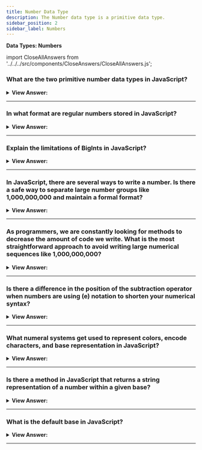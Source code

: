 ```yaml
---
title: Number Data Type
description: The Number data type is a primitive data type.
sidebar_position: 2
sidebar_label: Numbers
---
```


**Data Types: Numbers**

import CloseAllAnswers from '../../../src/components/CloseAnswers/CloseAllAnswers.js';

<CloseAllAnswers />

### What are the two primitive number data types in JavaScript?

<details>
  <summary><strong>View Answer:</strong></summary>
  <div>
  <div><strong>Interview Response:</strong> In JavaScript, the two number data types include numbers and BigInts.
</div>
  </div>
</details>

---

### In what format are regular numbers stored in JavaScript?

<details>
  <summary><strong>View Answer:</strong></summary>
  <div>
  <div><strong>Interview Response:</strong> Regular numbers in JavaScript get stored in 64-bit format IEEE-754, also known as double-precision floating-point numbers.
</div>
  </div>
</details>

---

### Explain the limitations of BigInts in JavaScript?

<details>
  <summary><strong>View Answer:</strong></summary>
  <div>
  <div><strong>Interview Response:</strong> BigInt is a built-in object that provides a way to represent whole numbers larger than 2<sup>53-1</sup> (max safe number) or be less than -2<sup>53-1</sup> (min. safe number), which is the largest number JavaScript can reliably represent with the Number primitive and represented by the Number.MAX_SAFE_INTEGER constant. BigInt gets used for arbitrarily large integers.
</div>
  </div>
</details>

---

### In JavaScript, there are several ways to write a number. Is there a safe way to separate large number groups like 1,000,000,000 and maintain a formal format?

<details>
  <summary><strong>View Answer:</strong></summary>
  <div>
  <div><strong>Interview Response:</strong> Yes, we can use an underscore to ensure that the number maintains its primitive format.</div><br />
  <div><strong>Technical Response:</strong> The most common way to safely separate number groups without using a comma (which would cause an error) and keep its primitive format. We use an underscore (syntactic sugar) to ensure that the number maintains its primitive format. However, there are easier ways to propagate large numbers in most programming languages.<br />
  </div><br />
  <div><strong className="codeExample">Code Example:</strong><br /><br />

  <div></div>

```js
let billion = 1_000_000_000;
console.log(typeof billion); // returns number and maintains its primitive

let billions = 2,000,000,000;
console.log(typeof billons) // Uncaught SyntaxError: Unexpected number
```

  </div>
  </div>
</details>

---

### As programmers, we are constantly looking for methods to decrease the amount of code we write. What is the most straightforward approach to avoid writing large numerical sequences like 1,000,000,000?

<details>
  <summary><strong>View Answer:</strong></summary>
  <div>
  <div><strong>Interview Response:</strong> We can shorten a number by appending the letter (e) to the number and specifying the zeroes count.
</div><br />
  <div><strong className="codeExample">Code Example:</strong><br /><br />

  <div></div>

```js
let billion = 1e9;  // 1 billion, literally: 1 and 9 zeroes

alert( 7.3e9 );  // 7.3 billions (same as 7300000000 or 7_300_000_000)

// In other words, e multiplies the number by 1 with the given zeroes count.

1e3 = 1 * 1000 // e3 means *1000
1.23e6 = 1.23 * 1000000 // e6 means *1000000

// Now let’s write something very small as a regular number.
// Say, 1 microsecond (one millionth of a second):

let ms = 0.000001;

// Using "e" can help. If we’d like to avoid writing the zeroes explicitly

let ms = 1e-6; // six zeroes to the left from 1

```

  </div>
  </div>
</details>

---

### Is there a difference in the position of the subtraction operator when numbers are using (e) notation to shorten your numerical syntax?

<details>
  <summary><strong>View Answer:</strong></summary>
  <div>
  <div><strong>Interview Response:</strong> Yes, if the minus sign is preceding the number, it returns the number as a negative. A number like -1e9 equals negative 1 billion (-1000000000.0 – minus sign applies to itself), and 1e-9 results in a floating-point number where the minus sign applies to the exponent (result: 0.000000001).
</div><br />
  <div><strong className="codeExample">Code Example:</strong><br /><br />

  <div></div>

```js
console.log(1e-9); // 1e-9 is 0.000000001; the minus sign applies to the exponent

console.log(-1e9); // -1e9 is - 1000000000.0; minus sign applies to the number itself.
```

  </div>
  </div>
</details>

---

### What numeral systems get used to represent colors, encode characters, and base representation in JavaScript?

<details>
  <summary><strong>View Answer:</strong></summary>
  <div>
  <div><strong>Interview Response:</strong> Hexadecimal numbers commonly get used. We can also use binary and octal, but they get used less often.</div><br />
  <div><strong>Technical Response:</strong> Hexadecimal numbers are the most used number to represent colors, encode characters, and more. Furthermore, hexadecimal, binary, and octal numeral systems are employed, albeit less frequently than hexadecimal numbers. For other numeral systems, we should use the function parseInt, which parses a string argument and returns an integer of the specified radix.<br />
  </div><br />
  <div><strong className="codeExample">Code Example:</strong><br /><br />

  <div></div>

```js
alert(0xff); // 255
alert(0xff); // 255 (the same, case doesn't matter)

// Binary and octal numeral systems

let a = 0b11111111; // binary form of 255
let b = 0o377; // octal form of 255

alert(a == b); // true, the same number 255 at both sides
```

:::note

Hexadecimal is base 16, The decimal is base 10, Octal is base 8, and Binary is base 2.

:::

  </div>
  </div>
</details>

---

### Is there a method in JavaScript that returns a string representation of a number within a given base?

<details>
  <summary><strong>View Answer:</strong></summary>
  <div>
  <div><strong>Interview Response:</strong> The toString(base) method returns a string representation of a number value with a given base.
</div><br />
  <div><strong className="codeExample">Code Example:</strong><br /><br />

  <div></div>

```js
let num = 255;

alert(num.toString(16)); // ff
alert(num.toString(2)); // 11111111
```

  </div>
  </div>
</details>

---

### What is the default base in JavaScript?

<details>
  <summary><strong>View Answer:</strong></summary>
  <div>
  <div><strong>Interview Response:</strong> JavaScript is base 10 by default, but the base can vary from 2 to 36 based on your use case.
</div><br />
  <div><strong className="codeExample">Code Example:</strong><br /><br />

  <div></div>

```js
console.log(parseInt('-15', 10)); // returns -15

// parseInt() syntax: parseInt(‘string’, [radix]);
```

  </div>
  </div>
</details>

---
